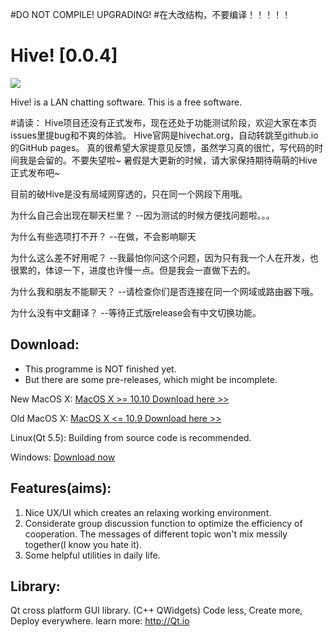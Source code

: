 #DO NOT COMPILE! UPGRADING!
#在大改结构，不要编译！！！！！
# Hive! [0.0.4]

![](http://7xpqkc.dl1.z0.glb.clouddn.com/HiveIcon_small.png)

Hive! is a LAN chatting software. This is a free software.

#请读：
Hive项目还没有正式发布，现在还处于功能测试阶段，欢迎大家在本页issues里提bug和不爽的体验。
Hive官网是hivechat.org，自动转跳至github.io的GitHub pages。
真的很希望大家提意见反馈，虽然学习真的很忙，写代码的时间我是会留的。不要失望啦~
暑假是大更新的时候，请大家保持期待萌萌的Hive正式发布吧~

目前的破Hive是没有局域网穿透的，只在同一个网段下用哦。

<p>为什么自己会出现在聊天栏里？
--因为测试的时候方便找问题啦。。。</p>
<p>为什么有些选项打不开？
--在做，不会影响聊天</p>
<p>为什么这么差不好用呢？
--我最怕你问这个问题，因为只有我一个人在开发，也很累的，体谅一下，进度也许慢一点。但是我会一直做下去的。</p>
<p>为什么我和朋友不能聊天？
--请检查你们是否连接在同一个网域或路由器下哦。</p>
<p>为什么没有中文翻译？
--等待正式版release会有中文切换功能。</p>

## Download:
* This programme is NOT finished yet.
* But there are some pre-releases, which might be incomplete.

New MacOS X:
[MacOS X >= 10.10 Download here >>](http://7xpoh1.dl1.z0.glb.clouddn.com/Hive_0.0.4_alpha_osx_new_Qt5.6.zip.dmg)

Old MacOS X:
[MacOS X <= 10.9 Download here >>](http://7xpoh1.dl1.z0.glb.clouddn.com/Hive_0.0.4_alpha_osx_old_Qt5.5.0.zip.dmg)

Linux(Qt 5.5):
	Building from source code is recommended.

Windows:
[Download now](http://7xpoh1.dl1.z0.glb.clouddn.com/Hive_0.0.4_Installer_alpha_win_Qt5.6.exe)

## Features(aims):
1. Nice UX/UI which creates an relaxing working environment.
2. Considerate group discussion function to optimize the efficiency of cooperation. The messages of different topic won't mix messily together(I know you hate it).
3. Some helpful utilities in daily life. 

## Library:
Qt cross platform GUI library. (C++ QWidgets)
Code less,
Create more,
Deploy everywhere.
learn more: http://Qt.io


